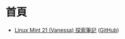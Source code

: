 
# 首頁

* [Linux Mint 21 (Vanessa) 探索筆記](https://samwhelp.github.io/note-about-linuxmint/) ([GitHub](https://github.com/samwhelp/note-about-linuxmint))